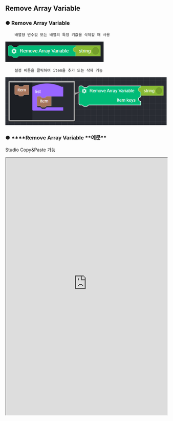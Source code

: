 ## Remove Array Variable

### ● **Remove Array Variable**

        배열형 변수값 또는 배열의 특정 키값을 삭제할 때 사용

![](../../../img/assets/image%20%28216%29.png)

        설정 버튼을 클릭하여 item을 추가 또는 삭제 가능

![](../../../img/assets/image%20%28106%29.png)

### ● \***\*Remove Array Variable **예문\*\*

<p class='comment'>Studio Copy&Paste 가능</p>
<iframe
    src="https://d1sxhpvag16wqc.cloudfront.net/v3.1.0/arrayList/remove_arraylist"
    width="100%"
    height="800px"
    allow=""
    sandbox="allow-scripts allow-same-origin" />
<div class="display-pdf">
    <p><img src="../../../img/assets/remove_arraylist_example_1.png" alt="" /></p>
    <p><img src="../../../img/assets/remove_arraylist_example_2.png" alt="" /></p>
</div>

### ● \***\*Remove Array Variable **결과\*\*

```text
{
  "result": [
    "value02",
    "value03"
  ]
}
```
